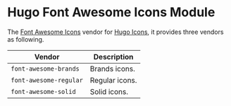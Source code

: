 # Hugo Font Awesome Icons Module

The [Font Awesome Icons](https://fontawesome.com/) vendor for [Hugo Icons](https://github.com/razonyang/hugo-mod-icons), it provides three vendors as following.

| Vendor | Description
|---|---
| `font-awesome-brands` | Brands icons.
| `font-awesome-regular` | Regular icons.
| `font-awesome-solid` | Solid icons.
